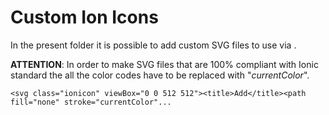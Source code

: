 # Custom Ion Icons

In the present folder it is possible to add custom SVG files to use via *<ion-icon>*.

**ATTENTION**: In order to make SVG files that are 100% compliant with Ionic standard the all the color codes have to be replaced with "*currentColor*".

```
<svg class="ionicon" viewBox="0 0 512 512"><title>Add</title><path fill="none" stroke="currentColor"... 
```
